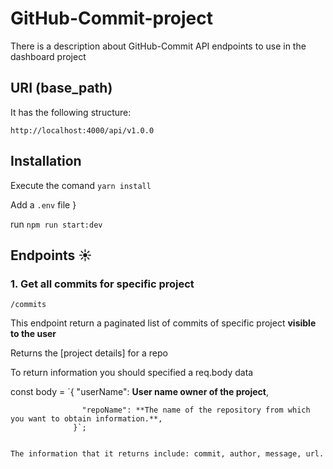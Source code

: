 # GitHub-Commit-project

There is a description about GitHub-Commit API endpoints to use in the dashboard project

## URI (base_path)
It has the following structure:

`http://localhost:4000/api/v1.0.0`

## Installation

Execute the comand `yarn install`

Add a `.env` file 
}

run `npm run start:dev`

## Endpoints ☀️

### 1. Get all commits for specific project

`/commits`

This endpoint return a paginated list of commits of specific project **visible to the user**

Returns the [project details] for a repo

To return information you should specified a req.body data

const body = `{
                    "userName": **User name owner of the project**,
                    
                    "repoName": **The name of the repository from which you want to obtain information.**,
                  }`;
```

The information that it returns include: commit, author, message, url.



